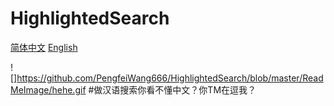 # HighlightedSearch

[简体中文](https://github.com/PengfeiWang666/HighlightedSearch/blob/master/README.md)  [English](https://github.com/PengfeiWang666/HighlightedSearch/blob/master/README-en.md)

![]https://github.com/PengfeiWang666/HighlightedSearch/blob/master/ReadMeImage/hehe.gif
#做汉语搜索你看不懂中文？你TM在逗我？
